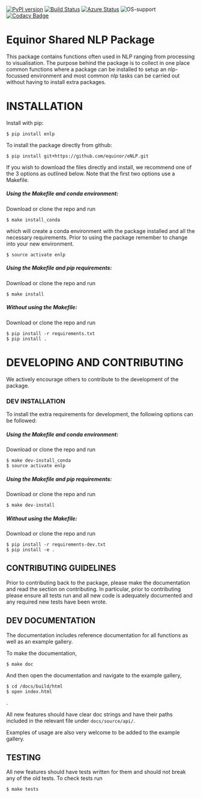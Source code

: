 [![PyPI version](https://badge.fury.io/py/enlp.svg)](https://badge.fury.io/py/enlp)
[![Build Status](https://travis-ci.org/equinor/eNLP.svg?branch=master)](https://travis-ci.org/equinor/eNLP)
[![Azure Status](https://dev.azure.com/eNLP/eNLP/_apis/build/status/equinor.eNLP?branchName=master)](https://dev.azure.com/eNLP/eNLP/_build/latest?definitionId=1&branchName=master)
![OS-support](https://img.shields.io/badge/OS-linux,win,osx-850A8B.svg)
[![Codacy Badge](https://api.codacy.com/project/badge/Grade/d1adfcf2908348c4ae9f25a5f77374e4)](https://www.codacy.com/manual/cebirnie92/eNLP?utm_source=github.com&amp;utm_medium=referral&amp;utm_content=equinor/eNLP&amp;utm_campaign=Badge_Grade)

# Equinor Shared NLP Package
This package contains functions often used in NLP ranging from processing to visualisation. The purpose behind the 
package is to collect in one place common functions where a package can be installed to setup an nlp-focussed
environment and most common nlp tasks can be carried out without having to install extra packages. 

# INSTALLATION
Install with pip:

    $ pip install enlp
    
To install the package directly from github: 

    $ pip install git+https://github.com/equinor/eNLP.git

If you wish to download the files directly and install, we recommend one of the 3 options as outlined below. Note that 
the first two options use a Makefile.

#####  Using the Makefile and conda environment:
Download or clone the repo and run 

    $ make install_conda
which will create a conda environment with the package installed and all the necessary requirements. Prior to using
the package remember to change into your new environment.

    $ source activate enlp
    
#####  Using the Makefile and pip requirements:   
Download or clone the repo and run 

    $ make install
    
##### Without using the Makefile:
Download or clone the repo and run

    $ pip install -r requirements.txt
    $ pip install . 

# DEVELOPING AND CONTRIBUTING 
We actively encourage others to contribute to the development of the package. 


### DEV INSTALLATION
To install the extra requirements for development, the following options can be 
followed:

#####  Using the Makefile and conda environment:
Download or clone the repo and run 

    $ make dev-install_conda
    $ source activate enlp
    
#####  Using the Makefile and pip requirements:  
Download or clone the repo and run 

    $ make dev-install
    
##### Without using the Makefile:
Download or clone the repo and run

    $ pip install -r requirements-dev.txt
    $ pip install -e .



## CONTRIBUTING GUIDELINES
Prior to contributing back to the package, please make the documentation and read the section on contributing. In 
particular, prior to contributing please ensure all tests run and all new code is adequately documented and any 
required new tests have been wrote.

## DEV DOCUMENTATION
The documentation includes reference documentation for all functions as well as an example gallery.

To make the documentation,
 
    $ make doc

And then open the documentation and navigate to the example gallery,

    $ cd /docs/build/html
    $ open index.html
.

All new features should have clear doc strings and have their paths included in the relevant file under 
`docs/source/api/`. 

Examples of usage are also very welcome to be added to the example gallery.

## TESTING
All new features should have tests written for them and should not break any of the old tests. To check tests run

    $ make tests
    
